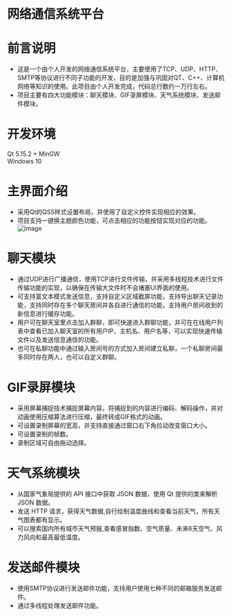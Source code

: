 # 网络通信系统平台
# 前言说明
* 这是一个由个人开发的网络通信系统平台，主要使用了TCP、UDP、HTTP、SMTP等协议进行不同子功能的开发，目的是加强与巩固对QT、C++、计算机网络等知识的使用。此项目由个人开发完成，代码总行数约一万行左右。<br>
* 项目主要有四大功能模块：聊天模块、GIF录屏模块、天气系统模块、发送邮件模块。
# 开发环境
Qt 5.15.2 + MinGW<br> 
Windows 10
# 主界面介绍
* 采用Qt的QSS样式设置布局，并使用了自定义控件实现相应的效果。<br>
* 项目支持一键换主题颜色功能，可点击相应的功能按钮实现对应的功能。
![image](https://github.com/SjhTT/-/assets/147903319/e63780c2-816e-4c71-bb01-c6e8498d6095)
# 聊天模块
* 通过UDP进行广播通信，使用TCP进行文件传输，并采用多线程技术进行文件传输功能的实现，以确保在传输大文件时不会堵塞UI界面的使用。<br>
* 可支持富文本模式发送信息，支持自定义区域截屏功能，支持导出聊天记录功能，支持同时存在多个聊天房间并各自进行通信的功能，支持用户房间收到的新信息进行缓存功能。<br>
* 用户可在聊天室里点击加入群聊，即可快速进入群聊功能，并可在在线用户列表中查看已加入聊天室的所有用户IP、主机名、用户名等，可以实现快速传输文件以及发送信息通信的功能。<br>
* 也可在私聊功能中通过输入房间号的方式加入房间建立私聊，一个私聊房间最多同时存在两人，也可以自定义群聊。
# GIF录屏模块
* 采用屏幕捕捉技术捕捉屏幕内容，将捕捉到的内容进行编码、解码操作，并对动画使用压缩算法进行压缩，最终转成GIF格式的动画。<br>
* 可设置录制屏幕的宽高，并支持直接通过窗口右下角拉动改变窗口大小。<br>
* 可设置录制的帧数。<br>
* 录制区域可自由拖动选择。
# 天气系统模块
* 从国家气象局提供的 API  接口中获取 JSON  数据，使用 Qt  提供的类来解析 JSON  数据。<br>
* 发送 HTTP  请求，获得天气数据,自行绘制温度曲线和查看当前天气，所有天气图表都有显示。<br>
* 可以搜索国内所有城市天气预报,查看感冒指数、空气质量、未来6天空气、风力风向和最高最低温度。<br>
# 发送邮件模块
* 使用SMTP协议进行发送邮件功能，支持用户使用七种不同的邮箱服务发送邮件。<br>
* 通过多线程处理发送邮件功能。




